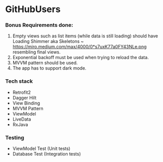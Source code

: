 # GitHubUsers

### Bonus Requirements done:

1. Empty views such as list items (while data is still loading) should have Loading
Shimmer aka Skeletons ~
https://miro.medium.com/max/4000/0*s7uxK77a0FY43NLe.png resembling final
views.
2. Exponential backoff must be used when trying to reload the data.
3. MVVM pattern should be used.
5. The app has to support dark mode.

### Tech stack
  - Retrofit2
  - Dagger Hilt
  - View Binding
  - MVVM Pattern
  - ViewModel
  - LiveData
  - RxJava

### Testing
  - ViewModel Test (Unit tests)
  - Database Test (Integration tests)

